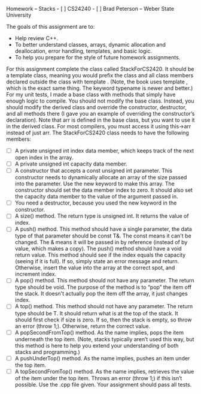 Homework – Stacks - [ ] CS24240 - [ ] Brad Peterson – Weber State University

The goals of this assignment are to:

- Help review C++.
- To better understand classes, arrays, dynamic allocation and deallocation,
  error handling, templates, and basic logic.
- To help you prepare for the style of future homework assignments.

For this assignment complete the class called StackForCS2420. It should be a
template class, meaning you would prefix the class and all class members
declared outside the class with template <typename T>. (Note, the book uses
template <class T>, which is the exact same thing. The keyword typename is newer
and better.) For my unit tests, I made a base class with methods that simply
have enough logic to compile. You should not modify the base class. Instead, you
should modify the derived class and override the constructor, destructor, and
all methods there (I gave you an example of overriding the constructor’s
declaration). Note that arr is defined in the base class, but you want to use it
in the derived class. For most compilers, you must access it using this->arr
instead of just arr. The StackForCS2420 class needs to have the following
members:

- [ ] A private unsigned int index data member, which keeps track of the next
      open index in the array.
- [ ] A private unsigned int capacity data member.
- [ ] A constructor that accepts a const unsigned int parameter. This
      constructor needs to dynamically allocate an array of the size passed into
      the parameter. Use the new keyword to make this array. The constructor
      should set the data member index to zero. It should also set the capacity
      data member to the value of the argument passed in.
- [ ] You need a destructor, because you used the new keyword in the
      constructor.
- [ ] A size() method. The return type is unsigned int. It returns the value of
      index.
- [ ] A push() method. This method should have a single parameter, the data type
      of that parameter should be const T&. The const means it can't be changed.
      The & means it will be passed in by reference (instead of by value, which
      makes a copy). The push() method should have a void return value. This
      method should see if the index equals the capacity (seeing if it is full).
      If so, simply state an error message and return. Otherwise, insert the
      value into the array at the correct spot, and increment index.
- [ ] A pop() method. This method should not have any parameter. The return type
      should be void. The purpose of the method is to “pop” the item off the
      stack. It doesn't actually pop the item off the array, it just changes
      index.
- [ ] A top() method. This method should not have any parameter. The return type
      should be T. It should return what is at the top of the stack. It should
      first check if size is zero. If so, then the stack is empty, so throw an
      error (throw 1;). Otherwise, return the correct value.
- [ ] A popSecondFromTop() method. As the name implies, pops the item underneath
      the top item. (Note, stacks typically aren’t used this way, but this
      method is here to help you extend your understanding of both stacks and
      programming.)
- [ ] A pushUnderTop() method. As the name implies, pushes an item under the top
      item.
- [ ] A topSecondFromTop() method. As the name implies, retrieves the value of
      the item under the top item. Throws an error (throw 1;) if this isn’t
      possible. Use the .cpp file given. Your assignment should pass all tests.
